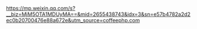https://mp.weixin.qq.com/s?__biz=MjM5OTA1MDUyMA==&mid=2655438743&idx=3&sn=e57b4782a2d2ec0b20700476e88a672e&utm_source=coffeephp.com